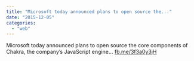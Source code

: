 ```yaml
---
title: "Microsoft today announced plans to open source the..."
date: "2015-12-05"
categories: 
  - "web"
---
```


Microsoft today announced plans to open source the core components of Chakra, the company’s JavaScript engine... [fb.me/3f3a0y3jH](http://fb.me/3f3a0y3jH)

